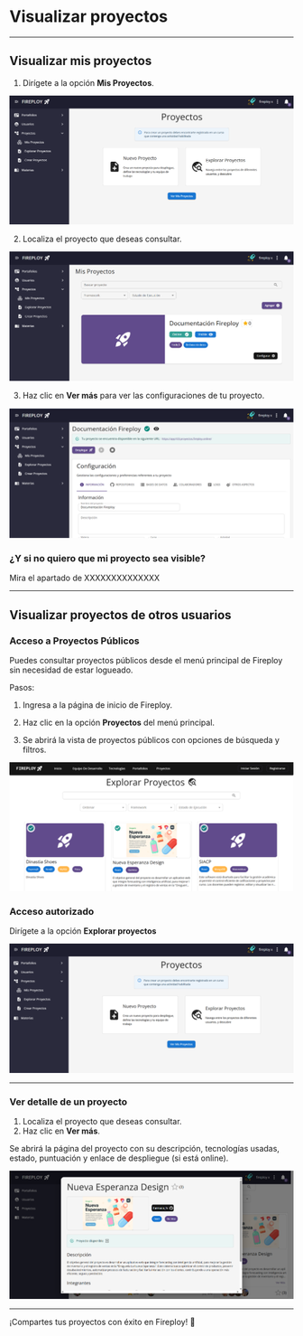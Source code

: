 # Visualizar proyectos

---

## Visualizar mis proyectos

1. Dirígete a la opción **Mis Proyectos**.

![alt text](image.png)

2. Localiza el proyecto que deseas consultar.

![alt text](image-5.png)

3. Haz clic en **Ver más** para ver las configuraciones de tu proyecto.

![alt text](image-6.png)

### ¿Y si no quiero que mi proyecto sea visible?

Mira el apartado de XXXXXXXXXXXXXX

---

## Visualizar proyectos de otros usuarios

### Acceso a Proyectos Públicos

Puedes consultar proyectos públicos desde el menú principal de Fireploy sin necesidad de estar logueado.

Pasos:

1. Ingresa a la página de inicio de Fireploy.

2. Haz clic en la opción **Proyectos** del menú principal.

3. Se abrirá la vista de proyectos públicos con opciones de búsqueda y filtros.

![alt text](image-2.png)

### Acceso autorizado

Dirígete a la opción **Explorar proyectos**

![alt text](image-4.png)

---

### Ver detalle de un proyecto

1. Localiza el proyecto que deseas consultar.
2. Haz clic en **Ver más**.

Se abrirá la página del proyecto con su descripción, tecnologías usadas, estado, puntuación y enlace de despliegue (si está online).

![alt text](image-7.png)

---

¡Compartes tus proyectos con éxito en Fireploy! 🎉


